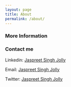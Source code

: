 ```yaml
---
layout: page
title: About
permalink: /about/
---
```

### More Information

### Contact me
Linkedin: [Jaspreet Singh Jolly](https://www.linkedin.com/in/jaspreetjolly/)

Email:    [Jaspreet Singh Jolly](mailto:jaspreet.jolly@microsoft.com)

Twitter:  [Jaspreet Singh Jolly](https://twitter.com/JaspreetJolly1)
